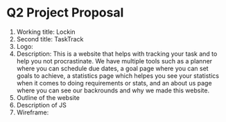 # Q2 Project Proposal 
1. Working title: Lockin
2. Second title: TaskTrack 
3. Logo: 
4. Description: 
This is a website that helps with tracking your task and to help you not procrastinate. We have multiple tools such as a planner where you can schedule due dates, a goal page where you can set goals to achieve, a statistics page which helpes you see your statistics when it comes to doing requirements or stats, and an about us page where you can see our backrounds and why we made this website.
5. Outline of the website 
6. Description of JS
7. Wireframe:

